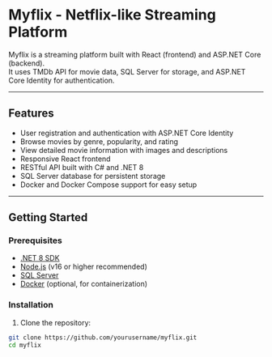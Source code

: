 # Myflix - Netflix-like Streaming Platform

Myflix is a streaming platform built with React (frontend) and ASP.NET Core (backend).  
It uses TMDb API for movie data, SQL Server for storage, and ASP.NET Core Identity for authentication.

---

## Features

- User registration and authentication with ASP.NET Core Identity  
- Browse movies by genre, popularity, and rating  
- View detailed movie information with images and descriptions  
- Responsive React frontend  
- RESTful API built with C# and .NET 8  
- SQL Server database for persistent storage  
- Docker and Docker Compose support for easy setup

---

## Getting Started

### Prerequisites

- [.NET 8 SDK](https://dotnet.microsoft.com/en-us/download/dotnet/8.0)  
- [Node.js](https://nodejs.org/) (v16 or higher recommended)  
- [SQL Server](https://www.microsoft.com/en-us/sql-server)  
- [Docker](https://www.docker.com/get-started) (optional, for containerization)

### Installation

1. Clone the repository:

```bash
git clone https://github.com/yourusername/myflix.git
cd myflix
